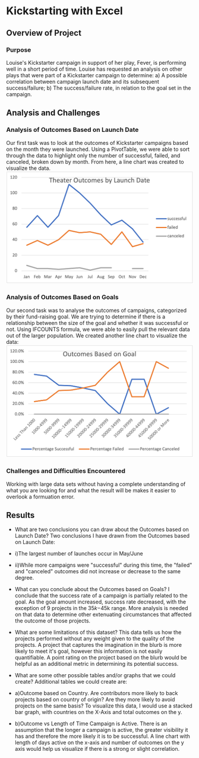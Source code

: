 # Kickstarting with Excel

## Overview of Project

### Purpose
Louise's Kickstarter campaign in support of her play, Fever, is performing well in a short period of time.  Louise has requested an analysis on other plays that were part of a Kickstarter campaign to determine:
    a) A possible correlation between campaign launch date and its subsequent success/failure;
    b) The success/failure rate, in relation to the goal set in the campaign.
## Analysis and Challenges

### Analysis of Outcomes Based on Launch Date
Our first task was to look at the outcomes of Kickstarter campaigns based on the month they were launched. Using a PivotTable, we were able to sort through the data to highlight only the number of successful, failed, and canceled, broken down by month.  From here, a line chart was created to visualize the data.
![theateroutcomesbylaunchdate](Resources/Theater_Outcomes_vs_Launch.png)
### Analysis of Outcomes Based on Goals
Our second task was to analyse the outcomes of campaigns, categorized by their fund-raising goal. We are trying to determine if there is a relationship between the size of the goal and whether it was successful or not. Using IFCOUNTS formula, we were able to easily pull the relevant data out of the larger population. We created another line chart to visualize the data:
![Outcomes-vs-goals](Resources/Outcomes_vs_goals.png)
### Challenges and Difficulties Encountered
Working with large data sets without having a complete understanding of what you are looking for and what the result will be makes it easier to overlook a formuation error.  
## Results

- What are two conclusions you can draw about the Outcomes based on Launch Date?
 Two conclusions I have drawn from the Outcomes based on Launch Date:
-   i)The largest number of launches occur in May/June
-   ii)While more campaigns were "successful" during this time, the "failed" and "canceled" outcomes did not increase or decrease to the same degree.

- What can you conclude about the Outcomes based on Goals?
 I conclude that the success rate of a campaign is partially related to the goal.  As the goal amount increased, success rate decreased, with the exception of 9 projects in the $35k-$45k range.  More analysis is needed on that data to determine other extenuating circumstances that affected the outcome of those projects.
 
- What are some limitations of this dataset?
This data tells us how the projects performed without any weight given to the quality of the projects.  A project that captures the imagination in the blurb is more likely to meet it's goal, however this information is not easily quantifiable.  A point rating on the project based on the blurb would be helpful as an additional metric in determining its potential success.

- What are some other possible tables and/or graphs that we could create?
Additional tables we could create are:
-    a)Outcome based on Country.  Are contributors more likely to back projects based on country of origin? Are they more likely to avoid projects on the same basis? To visualize this data, I would use a stacked bar graph, with countries on the X-Axis and total outcomes on the y.
-    b)Outcome vs Length of Time Campaign is Active.  There is an assumption that the longer a campaign is active, the greater visibility it has and therefore the more likely it is to be successful.  A line chart with length of days active on the x-axis and number of outcomes on the y axis would help us visualize if there is a strong or slight correlation.

